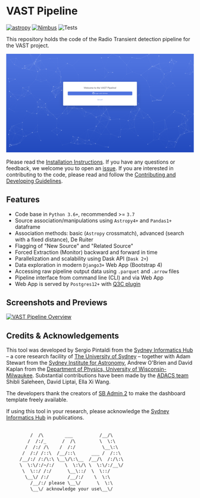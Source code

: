 # VAST Pipeline

<!-- created with https://shields.io/category/monitoring -->
[![astropy](http://img.shields.io/badge/powered%20by-AstroPy-orange.svg?style=flat)](http://www.astropy.org/)
[![Nimbus](https://img.shields.io/website?down_color=red&down_message=offline&label=Nimbus&up_color=green&up_message=online&url=https%3A%2F%2Fdata.vast-survey.org%2Fpipeline%2F)](https://data.vast-survey.org/pipeline/)
![Tests](https://github.com/askap-vast/vast-pipeline/workflows/test-suite/badge.svg)
<!-- TODO: replace above with this below when repo is public -->
<!-- ![Tests](https://img.shields.io/github/workflow/status/askap-vast/vast-pipeline/test-suite/master?label=Test%20Suite&logo=github) -->

This repository holds the code of the Radio Transient detection pipeline for the VAST project.

[![VAST Pipeline Login](https://github.com/askap-vast/vast-pipeline/blob/master/docs/img/login.png)](https://github.com/askap-vast/vast-pipeline/blob/master/docs/img/login.png)

Please read the [Installation Instructions](https://vast-survey.org/vast-pipeline/quickstart/installation/). If you have any questions or feedback, we welcome you to open an [issue](https://github.com/askap-vast/vast-pipeline/issues). If you are interested in contributing to the code, please read and follow the [Contributing and Developing Guidelines](https://vast-survey.org/vast-pipeline/developing/intro/).

## Features

* Code base in `Python 3.6+`, recommended >= `3.7`
* Source association/manipulations using `Astropy4+` and `Pandas1+` dataframe
* Association methods: basic (`Astropy` crossmatch), advanced (search with a fixed distance), De Ruiter
* Flagging of "New Source" and "Related Source"
* Forced Extraction (Monitor) backward and forward in time
* Parallelization and scalability using Dask API (`Dask 2+`)
* Data exploration in modern `Django3+` Web App (Bootstrap 4)
* Accessing raw pipeline output data using `.parquet` and `.arrow` files
* Pipeline interface from command line (CLI) and via Web App
* Web App is served by `Postgres12+` with [Q3C plugin](https://github.com/segasai/q3c)

## Screenshots and Previews

[![VAST Pipeline Overview](https://github.com/askap-vast/vast-pipeline/blob/master/docs/img/vast_pipeline_overview1.gif)](https://github.com/askap-vast/vast-pipeline/blob/master/docs/img/vast_pipeline_overview1.gif)

## Credits & Acknowledgements

This tool was developed by Sergio Pintaldi from the [Sydney Informatics Hub](https://informatics.sydney.edu.au) – a core research facility of [The University of Sydney](https://www.sydney.edu.au/) – together with Adam Stewart from the [Sydney Institute for Astronomy](https://sifa.sydney.edu.au/), Andrew O'Brien and David Kaplan from the [Department of Physics, University of Wisconsin-Milwaukee](https://uwm.edu/physics/research/astronomy-gravitation-cosmology/). Substantial contributions have been made by the [ADACS team](https://adacs.org.au/who-we-are/our-team/) Shibli Saleheen, David Liptai, Ella Xi Wang.

The developers thank the creators of [SB Admin 2](https://github.com/StartBootstrap/startbootstrap-sb-admin-2) to make the dashboard template freely available.

If using this tool in your research, please acknowledge the [Sydney Informatics Hub](https://informatics.sydney.edu.au) in publications.

```console

         /  /\        ___          /__/\
        /  /:/_      /  /\         \  \:\
       /  /:/ /\    /  /:/          \__\:\
      /  /:/ /::\  /__/::\      ___ /  /::\
     /__/:/ /:/\:\ \__\/\:\__  /__/\  /:/\:\
     \  \:\/:/~/:/    \  \:\/\ \  \:\/:/__\/
      \  \::/ /:/      \__\::/  \  \::/
       \__\/ /:/       /__/:/    \  \:\
         /__/:/ please \__\/      \  \:\
         \__\/ acknowledge your use\__\/
```

